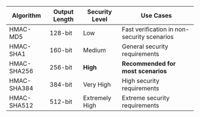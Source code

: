 | Algorithm   | Output Length | Security Level | Use Cases                                   |
| ----------- | ------------- | -------------- | ------------------------------------------- |
| HMAC-MD5    | 128-bit       | Low            | Fast verification in non-security scenarios |
| HMAC-SHA1   | 160-bit       | Medium         | General security requirements               |
| HMAC-SHA256 | 256-bit       | **High**       | **Recommended for most scenarios**          |
| HMAC-SHA384 | 384-bit       | Very High      | High security requirements                  |
| HMAC-SHA512 | 512-bit       | Extremely High | Extreme security requirements               |